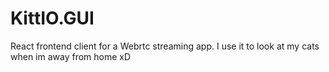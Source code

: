 # KittIO.GUI
React frontend client for a Webrtc streaming app. I use it to look at my cats when im away from home xD